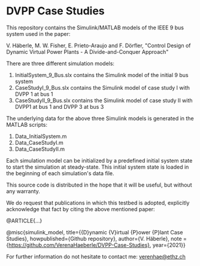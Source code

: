 # DVPP Case Studies
This repository contains the Simulink/MATLAB models of the IEEE 9 bus system used in the paper:

V. Häberle, M. W. Fisher, E. Prieto-Araujo and F. Dörfler, "Control Design of Dynamic Virtual Power Plants - A Divide-and-Conquer Approach" 

There are three different simulation models:
1. InitialSystem_9_Bus.slx contains the Simulink model of the initial 9 bus system 
2. CaseStudyI_9_Bus.slx contains the Simulink model of case study I with DVPP 1 at bus 1
3. CaseStudyII_9_Bus.slx contains the Simulink model of case study II with DVPP1 at bus 1 and DVPP 3 at bus 3

The underlying data for the above three Simulink models is generated in the MATLAB scripts:
1. Data_InitialSystem.m
2. Data_CaseStudyI.m
3. Data_CaseStudyII.m

Each simulation model can be initialized by a predefined initial system state to start the simulation at steady-state. This initial system state is loaded in the beginning of each simulation's data file. 

This source code is distributed in the hope that it will be useful, but without any warranty.

We do request that publications in which this testbed is adopted, explicitly acknowledge that fact by citing the above mentioned paper:

@ARTICLE{...}

@misc{simulink_model, title={{D}ynamic {V}irtual {P}ower {P}lant Case Studies}, howpublished={Github repository}, author={V. Häberle}, note = {https://github.com/VerenaHaeberle/DVPP-Case-Studies}, year={2021}}

For further information do not hesitate to contact me: verenhae@ethz.ch
